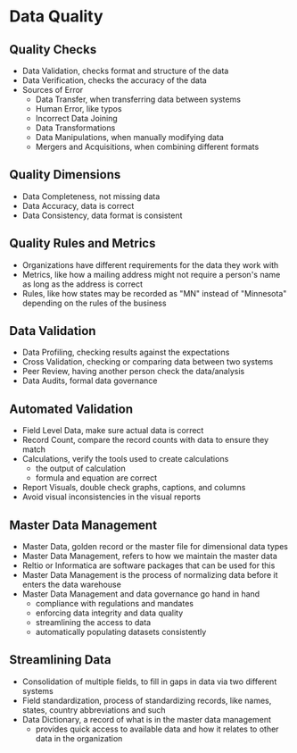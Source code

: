 # Data Quality

## Quality Checks

- Data Validation, checks format and structure of the data
- Data Verification, checks the accuracy of the data
- Sources of Error
    - Data Transfer, when transferring data between systems
    - Human Error, like typos
    - Incorrect Data Joining
    - Data Transformations
    - Data Manipulations, when manually modifying data
    - Mergers and Acquisitions, when combining different formats
    
## Quality Dimensions

- Data Completeness, not missing data
- Data Accuracy, data is correct
- Data Consistency, data format is consistent

## Quality Rules and Metrics

- Organizations have different requirements for the data they work with
- Metrics, like how a mailing address might not require a person's name as long as the address is correct
- Rules, like how states may be recorded as "MN" instead of "Minnesota" depending on the rules of the business

## Data Validation

- Data Profiling, checking results against the expectations
- Cross Validation, checking or comparing data between two systems
- Peer Review, having another person check the data/analysis
- Data Audits, formal data governance

## Automated Validation

- Field Level Data, make sure actual data is correct
- Record Count, compare the record counts with data to ensure they match
- Calculations, verify the tools used to create calculations
    - the output of calculation
    - formula and equation are correct
- Report Visuals, double check graphs, captions, and columns
- Avoid visual inconsistencies in the visual reports

## Master Data Management

- Master Data, golden record or the master file for dimensional data types
- Master Data Management, refers to how we maintain the master data
- Reltio or Informatica are software packages that can be used for this
- Master Data Management is the process of normalizing data before it enters the data warehouse
- Master Data Management and data governance go hand in hand
    - compliance with regulations and mandates
    - enforcing data integrity and data quality
    - streamlining the access to data
    - automatically populating datasets consistently

## Streamlining Data

- Consolidation of multiple fields, to fill in gaps in data via two different systems
- Field standardization, process of standardizing records, like names, states, country abbreviations and such
- Data Dictionary, a record of what is in the master data management
    - provides quick access to available data and how it relates to other data in the organization
    
    